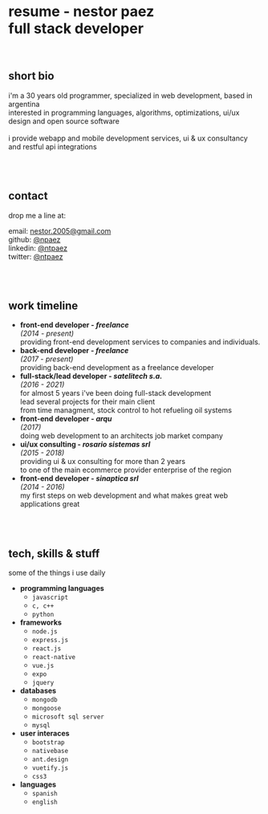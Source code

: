 # resume - nestor paez<br>full stack developer
<br>

## short bio
i'm a 30 years old programmer, specialized in web development, based in argentina<br>
interested in programming languages, algorithms, optimizations, ui/ux design and open source software
<br><br>
i provide webapp and mobile development services, ui & ux consultancy and restful api integrations

<br><br>
## contact
drop me a line at:

email: nestor.2005@gmail.com
<br>github: [@npaez](https://github.com/npaez)
<br>linkedin: [@ntpaez](https://www.linkedin.com/in/nestorpaez/)
<br>twitter: [@ntpaez](https://twitter.com/ntpaez)

<br><br>
## work timeline
- **front-end developer - *freelance***<br>
	*(2014 - present)*<br>
	providing front-end development services to companies and individuals.
- **back-end developer - *freelance***<br>
	*(2017 - present)*<br>
	providing back-end development as a freelance developer
- **full-stack/lead developer - *satelitech s.a.***<br>
	*(2016 - 2021)*<br>
	for almost 5 years i've been doing full-stack development<br>
  lead several projects for their main client<br>
  from time managment, stock control to hot refueling oil systems
- **front-end developer - *arqu***<br>
	*(2017)*<br>
	doing web development to an architects job market company
- **ui/ux consulting - *rosario sistemas srl***<br>
  *(2015 - 2018)*<br>
  providing ui & ux consulting for more than 2 years<br>to one of the main ecommerce provider enterprise of the region
- **front-end developer - *sinaptica srl***<br>
  *(2014 - 2016)*<br>
  my first steps on web development and what makes great web applications great
  

<br><br>
## tech, skills & stuff
some of the things i use daily
- **programming languages**
	- `javascript`
	- `c, c++`
	- `python`
- **frameworks**
	- `node.js`
	- `express.js`
	- `react.js`
	- `react-native`
	- `vue.js`
	- `expo`
	- `jquery`
- **databases**
	- `mongodb`
	- `mongoose`
	- `microsoft sql server`
	- `mysql`
- **user interaces**
	- `bootstrap`
	- `nativebase`
	- `ant.design`
	- `vuetify.js`
	- `css3`
- **languages**
	- `spanish`
	- `english`
